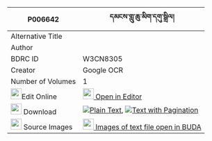 |P006642|དམངས་གླུ་ཆུ་མིག་དགུ་སྒྲིལ། 
| --- | --- 
|Alternative Title |
|Author | 
|BDRC ID | W3CN8305
|Creator | Google OCR
|Number of Volumes| 1
|<img width="25" src="https://img.icons8.com/color/25/000000/edit-property.png">Edit Online| [<img width="25" src="https://avatars.githubusercontent.com/u/45091458?s=200&v=4"> Open in Editor](http://editor.openpecha.org/P006642)
|<img width="25" src="https://img.icons8.com/fluent/48/000000/download-2.png"/>  Download | [![](https://img.icons8.com/color/20/000000/txt.png)Plain Text](https://github.com/Openpecha/P006642/releases/download/v1/mang_lu_chumik_gu_dril_plain_P006642.zip), [![](https://img.icons8.com/color/20/000000/txt.png)Text with Pagination](https://github.com/Openpecha/P006642/releases/download/v1/mang_lu_chumik_gu_dril_pages_P006642.zip)
|<img width="25" src="https://img.icons8.com/plasticine/100/000000/pictures-folder.png"/>  Source Images | [<img width="25" src="https://library.bdrc.io/icons/BUDA-small.svg"> Images of text file open in BUDA](https://library.bdrc.io/show/bdr:W3CN8305)